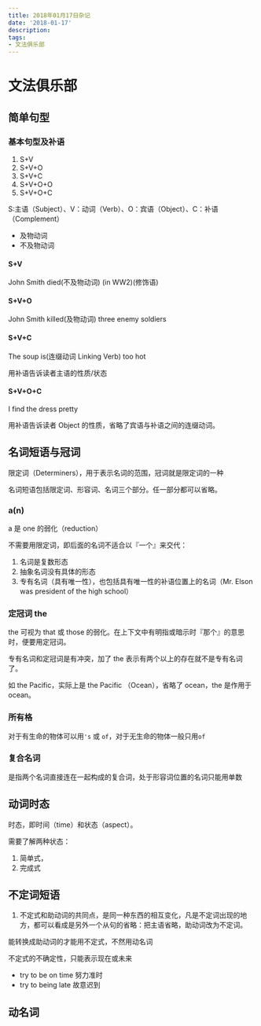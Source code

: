 ```yaml
---
title: 2018年01月17日杂记
date: '2018-01-17'
description:
tags:
- 文法俱乐部
---
```


# 文法俱乐部

## 简单句型

### 基本句型及补语

1. S+V
2. S+V+O
3. S+V+C
4. S+V+O+O
5. S+V+O+C

S:主语（Subject）、V：动词（Verb）、O：宾语（Object）、C：补语（Complement）

- 及物动词
- 不及物动词

#### S+V

John Smith died(不及物动词) (in WW2)(修饰语)

#### S+V+O

John Smith killed(及物动词) three enemy soldiers

#### S+V+C

The soup is(连缀动词 Linking Verb) too hot

用补语告诉读者主语的性质/状态

#### S+V+O+C

I find the dress pretty

用补语告诉读者 Object 的性质，省略了宾语与补语之间的连缀动词。

## 名词短语与冠词

限定词（Determiners），用于表示名词的范围，冠词就是限定词的一种

名词短语包括限定词、形容词、名词三个部分。任一部分都可以省略。

### a(n)
a 是 one 的弱化（reduction）

不需要用限定词，即后面的名词不适合以『一个』来交代：

1. 名词是复数形态
2. 抽象名词没有具体的形态
3. 专有名词（具有唯一性），也包括具有唯一性的补语位置上的名词（Mr. Elson was president of the high school）

### 定冠词 the 

the 可视为 that 或 those 的弱化。在上下文中有明指或暗示时『那个』的意思时，便要用定冠词。

专有名词和定冠词是有冲突，加了 the 表示有两个以上的存在就不是专有名词了。

如 the Pacific，实际上是 the Pacific （Ocean），省略了 ocean，the 是作用于 ocean。

### 所有格

对于有生命的物体可以用`'s` 或 `of`，对于无生命的物体一般只用`of`

### 复合名词

是指两个名词直接连在一起构成的复合词，处于形容词位置的名词只能用单数

## 动词时态

时态，即时间（time）和状态（aspect）。

需要了解两种状态：

1. 简单式，
2. 完成式

## 不定词短语

1. 不定式和助动词的共同点，是同一种东西的相互变化，凡是不定词出现的地方，都可以看成是另外一个从句的省略：把主语省略，助动词改为不定词。

能转换成助动词的才能用不定式，不然用动名词

不定式的不确定性，只能表示现在或未来

- try to be on time 努力准时
- try to being late 故意迟到

## 动名词
